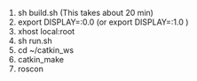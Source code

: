 
1.  sh build.sh  (This takes about 20 min)
4.  export DISPLAY=:0.0 (or export DISPLAY=:1.0 )
6.  xhost local:root
7.  sh run.sh
8.  cd ~/catkin_ws
9.  catkin_make
10. roscon

